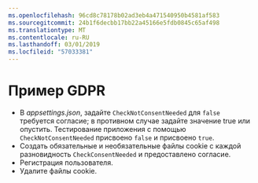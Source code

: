 ```yaml
---
ms.openlocfilehash: 96cd8c78178b02ad3eb4a471540950b4581af583
ms.sourcegitcommit: 24b1f6decbb17bb22a45166e5fdb0845c65af498
ms.translationtype: MT
ms.contentlocale: ru-RU
ms.lasthandoff: 03/01/2019
ms.locfileid: "57033381"
---
```

# <a name="gdpr-sample"></a>Пример GDPR

* В *appsettings.json*, задайте `CheckNotConsentNeeded` для `false` требуется согласие; в противном случае задайте значение true или опустить. Тестирование приложения с помощью `CheckNotConsentNeeded` присвоено `false` и присвоено `true`.
* Создать обязательные и необязательные файлы cookie с каждой разновидность `CheckConsentNeeded` и предоставлено согласие.
* Регистрация пользователя.
* Удалите файлы cookie.
